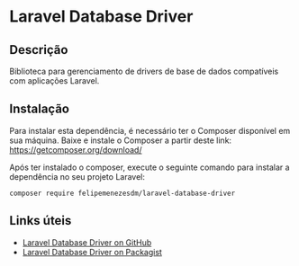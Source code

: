 # Laravel Database Driver

## Descrição
Biblioteca para gerenciamento de drivers de base de dados compatíveis com aplicações Laravel.

## Instalação
Para instalar esta dependência, é necessário ter o Composer disponível em sua máquina. Baixe e instale o Composer a partir deste link: https://getcomposer.org/download/

Após ter instalado o composer, execute o seguinte comando para instalar a dependência no seu projeto Laravel:

```
composer require felipemenezesdm/laravel-database-driver
```

## Links úteis

- [Laravel Database Driver on GitHub](https://github.com/FelipeMenezesDM/laravel-database-driver)
- [Laravel Database Driver on Packagist](https://packagist.org/packages/felipemenezesdm/laravel-database-driver)

